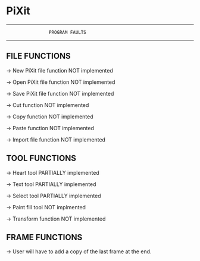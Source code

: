 # PiXit

************************************************************
					PROGRAM FAULTS
************************************************************

FILE FUNCTIONS
--------------

-> New PiXit file function NOT implemented

-> Open PiXit file function NOT implemented

-> Save PiXit file function NOT implemented

-> Cut function NOT implemented

-> Copy function NOT implemented

-> Paste function NOT implemented

-> Import file function NOT implemented


TOOL FUNCTIONS
--------------

-> Heart tool  PARTIALLY implemented

-> Text tool  PARTIALLY implemented

-> Select tool PARTIALLY implemented

-> Paint fill tool NOT implmented

-> Transform function NOT implemented


FRAME FUNCTIONS
---------------

-> 	User will have to add a copy of the last frame at the end.